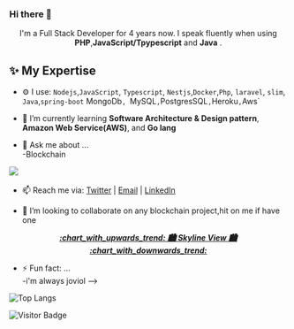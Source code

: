 ### Hi there 👋


<p align="center">
  <p align="center">
    I'm a Full Stack Developer for 4 years now. I speak fluently when using <strong>PHP</strong>,<strong>JavaScript/Tpypescript</strong> and <strong>Java</strong> .
  </p>
</p>

## ✨ My Expertise

- ⚙️ I use: `Nodejs`,`JavaScript`, `Typescript`, `Nestjs`,`Docker`,`Php`, `laravel`, `slim`, `Java`,`spring-boot` MongoDb`, `MySQL`,`PostgresSQL`,`Heroku`,`Aws`
- 🌱 I’m currently learning **Software Architecture & Design pattern**, **Amazon Web Service(AWS)**, and  **Go lang**

- 💬 Ask me about ...  
      -Blockchain
   
 <img  src="https://media.giphy.com/media/cIn5fTcjnKhStIeAef/giphy.gif" width="230">

   - 📫 Reach me via: [Twitter](https://twitter.com/albertndege_) | [Email](mailto:albertndege2@gmail.com.com) | [LinkedIn](https://www.linkedin.com/in/ndege-albert-136178155/)
      
    
- 👯 I’m looking to collaborate on any blockchain project,hit on me if have one
      
<p align="center"> 
  <a href="https://skyline.github.com/ndegealbert/2021"><b><i>:chart_with_upwards_trend: 🏙 Skyline View 🏙 :chart_with_downwards_trend: </b></i></a>
</p>
      
- ⚡ Fun fact: ...  
      -i'm always joviol
-->

<p align='center'>
    
![Top Langs](https://github-readme-stats.vercel.app/api/top-langs/?username=ndegealbert&layout=compact)

![Visitor Badge](https://visitor-badge.laobi.icu/badge?page_id=ndegealbert)

</p>


<!--
**ndegealbert/ndegealbert** is a ✨ _special_ ✨ repository because its `README.md` (this file) appears on your GitHub profile.
 <img src="https://raw.githubusercontent.com/jovertical/jovertical/master/art/code.png" width="400" alt="Code" />
- 🔭 I’m currently working on ...
- 👯 I’m looking to collaborate on ...
- 🤔 I’m looking for help with ...




